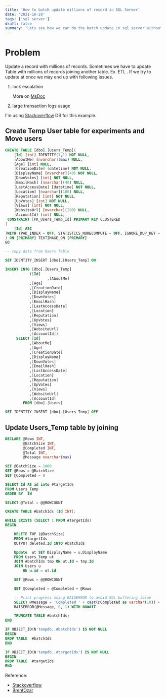 ```yaml
---
title: 'How to batch update millions of record in SQL Server'
date: '2021-10-29'
tags: ['sql server']
draft: false
summary: 'Lets see how we can do the batch update in sql server without killing resources'
---
```


# Problem

Update a record with millions of records. Sometimes we have to update Table with millions of records joining another table. Ex. ETL . If we try to update at once we may end up with following issues.

1. lock escalation

   More on [MsDoc](https://docs.microsoft.com/en-us/troubleshoot/sql/performance/resolve-blocking-problems-caused-lock-escalation)

2. large transaction logs usage

I'm using [Stackoverflow](https://archive.org/details/stackexchange) DB for this example.

## Create Temp User table for experiments and Move users

```sql
CREATE TABLE [dbo].[Users_Temp](
	[Id] [int] IDENTITY(1,1) NOT NULL,
	[AboutMe] [nvarchar](max) NULL,
	[Age] [int] NULL,
	[CreationDate] [datetime] NOT NULL,
	[DisplayName] [nvarchar](40) NOT NULL,
	[DownVotes] [int] NOT NULL,
	[EmailHash] [nvarchar](40) NULL,
	[LastAccessDate] [datetime] NOT NULL,
	[Location] [nvarchar](100) NULL,
	[Reputation] [int] NOT NULL,
	[UpVotes] [int] NOT NULL,
	[Views] [int] NOT NULL,
	[WebsiteUrl] [nvarchar](200) NULL,
	[AccountId] [int] NULL,
 CONSTRAINT [PK_Users_Temp_Id] PRIMARY KEY CLUSTERED
(
	[Id] ASC
)WITH (PAD_INDEX = OFF, STATISTICS_NORECOMPUTE = OFF, IGNORE_DUP_KEY = OFF, ALLOW_ROW_LOCKS = ON, ALLOW_PAGE_LOCKS = ON, OPTIMIZE_FOR_SEQUENTIAL_KEY = OFF) ON [PRIMARY]
) ON [PRIMARY] TEXTIMAGE_ON [PRIMARY]
GO

-- copy data from Users Table

SET IDENTITY_INSERT [dbo].[Users_Temp] ON

INSERT INTO [dbo].[Users_Temp]
           ([Id]
				   ,[AboutMe]
           ,[Age]
           ,[CreationDate]
           ,[DisplayName]
           ,[DownVotes]
           ,[EmailHash]
           ,[LastAccessDate]
           ,[Location]
           ,[Reputation]
           ,[UpVotes]
           ,[Views]
           ,[WebsiteUrl]
           ,[AccountId])
     SELECT [Id]
		   ,[AboutMe]
           ,[Age]
           ,[CreationDate]
           ,[DisplayName]
           ,[DownVotes]
           ,[EmailHash]
           ,[LastAccessDate]
           ,[Location]
           ,[Reputation]
           ,[UpVotes]
           ,[Views]
           ,[WebsiteUrl]
           ,[AccountId]
		FROM [dbo].[Users]

SET IDENTITY_INSERT [dbo].[Users_Temp] OFF
```

## Update Users_Temp table by joining

```sql
DECLARE @Rows INT,
        @BatchSize INT,
        @Completed INT,
        @Total INT,
        @Message nvarchar(max)

SET @BatchSize = 1000
SET @Rows = @BatchSize
SET @Completed = 0

SELECT Id AS id into #targetIds
FROM Users_Temp
ORDER BY  Id

SELECT @Total = @@ROWCOUNT

CREATE TABLE #batchIds (Id INT);

WHILE EXISTS (SELECT 1 FROM #targetIds)
BEGIN

	DELETE TOP (@BatchSize)
    FROM #targetIds
    OUTPUT deleted.Id INTO #batchIds

	Update  ut SET DisplayName = u.DisplayName
	FROM Users_Temp ut
    JOIN #batchIds tmp ON ut.Id = tmp.Id
	JOIN Users u
		ON u.id = ut.id

    SET @Rows = @@ROWCOUNT

    SET @Completed = @Completed + @Rows

    -- Print progress using RAISERROR to avoid SQL buffering issue
    SELECT @Message = 'Completed ' + cast(@Completed as varchar(10)) + '/' + cast(@Total as varchar(10))
    RAISERROR(@Message, 0, 1) WITH NOWAIT

    TRUNCATE TABLE #batchIds;
END

IF OBJECT_ID(N'tempdb..#batchIds') IS NOT NULL
BEGIN
DROP TABLE  #batchIds
END

IF OBJECT_ID(N'tempdb..#targetIds') IS NOT NULL
BEGIN
DROP TABLE  #targetIds
END
```

Reference:
- [Stackoverflow](https://stackoverflow.com/a/66792237/2260875)
- [BrentOzar](https://www.brentozar.com/archive/2020/12/how-to-batch-updates-a-few-thousand-rows-at-a-time/)
